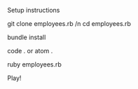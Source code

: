 Setup instructions

git clone employees.rb
/n
cd employees.rb

bundle install

code . or atom .

ruby employees.rb

Play!
